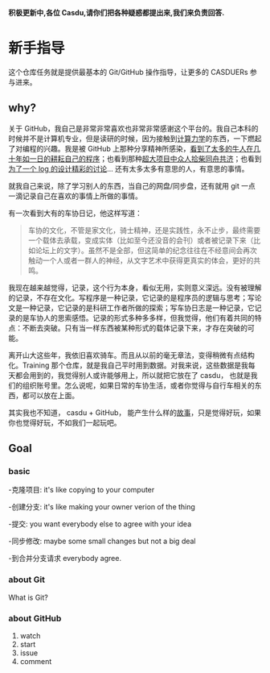 **积极更新中,各位 Casdu,请你们把各种疑惑都提出来,我们来负责回答.**

# 新手指导

这个仓库任务就是提供最基本的 Git/GitHub 操作指导，让更多的 CASDUERs 参与进来。

## why?

关于 GitHub，我自己是非常非常喜欢也非常非常感谢这个平台的。我自己本科的时候并不是计算机专业，但是读研的时候，因为接触到[计算力学](https://github.com/byuflowlab/FLOWUnsteady)的东西，一下燃起了对编程的兴趣。我是被 GitHub 上那种分享精神所感染，[看到了太多的牛人在几十年如一日的耕耘自己的程序](https://emacs-china.org/t/topic/3374/7?u=emacs_ran)；也看到那种[超大项目中众人拾柴同舟共济](https://github.com/syl20bnr/spacemacs/issues/11741)；也看到[为了一个 log 的设计精彩的讨论](https://github.com/emacs-elsa/Elsa/issues/80)... 还有太多太多有意思的人，有意思的事情。

就我自己来说，除了学习别人的东西，当自己的网盘/同步盘，还有就用 git 一点一滴记录自己在喜欢的事情上所做的事情。

有一次看到大有的车协日记，他这样写道：

> 车协的文化，不管是家文化，骑士精神，还是实践性，永不止步，最终需要一个载体去承载，变成实体（比如至今还没音的会刊）或者被记录下来（比如论坛上的文字）。虽然不是全部，但这简单的纪念往往在不经意间会再次触动一个人或者一群人的神经，从文字艺术中获得更真实的体会，更好的共鸣。


我现在越来越觉得，记录，这个行为本身，看似无用，实则意义深远。没有被理解的记录，不存在文化。写程序是一种记录，它记录的是程序员的逻辑与思考；写论文是一种记录，它记录的是科研工作者所做的探索；写车协日志是一种记录，它记录的是车协人的思索感悟。记录的形式多种多多样，但我觉得，他们有着共同的特点：不断去突破。只有当一样东西被某种形式的载体记录下来，才存在突破的可能。

离开山大这些年，我依旧喜欢骑车。而且从以前的毫无章法，变得稍微有点结构化。Training 那个仓库，就是我自己平时用到数据。对我来说，这些数据是我每天都会用到的，我觉得别人或许能够用上，所以就把它放在了 casdu， 也就是我们的组织账号里。怎么说呢，如果日常的车协生活，或者你觉得与自行车相关的东西，都可以放在上面。

其实我也不知道， casdu + GitHub， 能产生什么样的[故事](https://github.com/randomwangran/logo-physics/blame/master/README.md#L35)，只是觉得好玩，如果你也觉得好玩，不如我们一起玩吧。

## Goal

### basic

-克隆项目: it's like copying to your computer


-创建分支: it's like making your owner verion of the thing


-提交: you want everybody else to agree with your idea


-同步修改: maybe some small changes but not a big deal


-到合并分支请求 everybody agree.

### about Git

What is Git?

### about GitHub

1. watch
2. start
3. issue
4. comment

